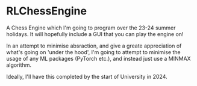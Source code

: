 # RLChessEngine
A Chess Engine which I'm going to program over the 23-24 summer holidays. It will hopefully include a GUI that you can 
play the engine on!

In an attempt to minimise absraction, and give a greate appreciation of what's going on 'under the hood', I'm going to 
attempt to minimise the usage of any ML packages (PyTorch etc.), and instead just use a MINMAX algorithm.

Ideally, I'll have this completed by the start of University in 2024.
